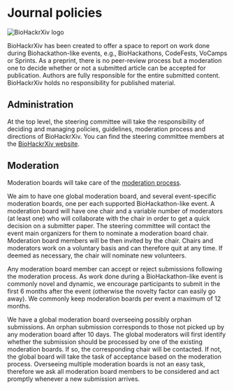 # Journal policies
 
![BioHackrXiv logo](assets/logo/BioHackrXiv-logo-transparent-340x140.png)

BioHackrXiv has been created to offer a space to report on work done during Biohackathon-like events, e.g., BioHackathons, 
CodeFests, VoCamps or Sprints. As a preprint, there is no peer-review process but a moderation one to decide whether 
or not a submitted article can be accepted for publication. Authors are fully responsible for the entire submitted content.
BioHackrXiv holds no responsibility for published material.

## Administration

At the top level, the steering committee will take the responsibility of deciding and managing policies, guidelines, 
moderation process and directions of BioHackrXiv. You can find the steering committee members at the 
[BioHackrXiv website](https://biohackrxiv.org/).

## Moderation

Moderation boards will take care of the [moderation process](moderation_process).

We aim to have one global moderation board, and several event-specific moderation boards, one per each supported BioHackathon-like event. 
A moderation board will have one chair and a variable number of moderators (at least one) who will collaborate with the chair 
in order to get a quick decision on a submitter paper. The steering committee will contact the event main organizers for them 
to nominate a moderation board chair. Moderation board members will be then invited by the chair. 
Chairs and moderators work on a voluntary basis and can therefore quit at any time. If deemed as necessary, the chair 
will nominate new volunteers.

Any moderation board member can accept or reject submissions following the moderation process. As work done during a 
BioHackathon-like event is commonly novel and dynamic, we encourage participants to submit in the first 6 months after the event 
(otherwise the novelty factor can easily go away). We commonly keep moderation boards per event a maximum of 12 months.

We have a global moderation board overseeing possibly orphan submissions. An orphan submission corresponds to those not picked 
up by any moderation board after 10 days. The global moderators will first identify whether the submission should be processed 
by one of the existing moderation boards. If so, the corresponding chair will be contacted. If not, the global board will 
take the task of acceptance based on the moderation process. Overseeing multiple moderation boards is not an easy task, 
therefore we ask all moderation board members to be considered and act promptly whenever a new submission arrives.

